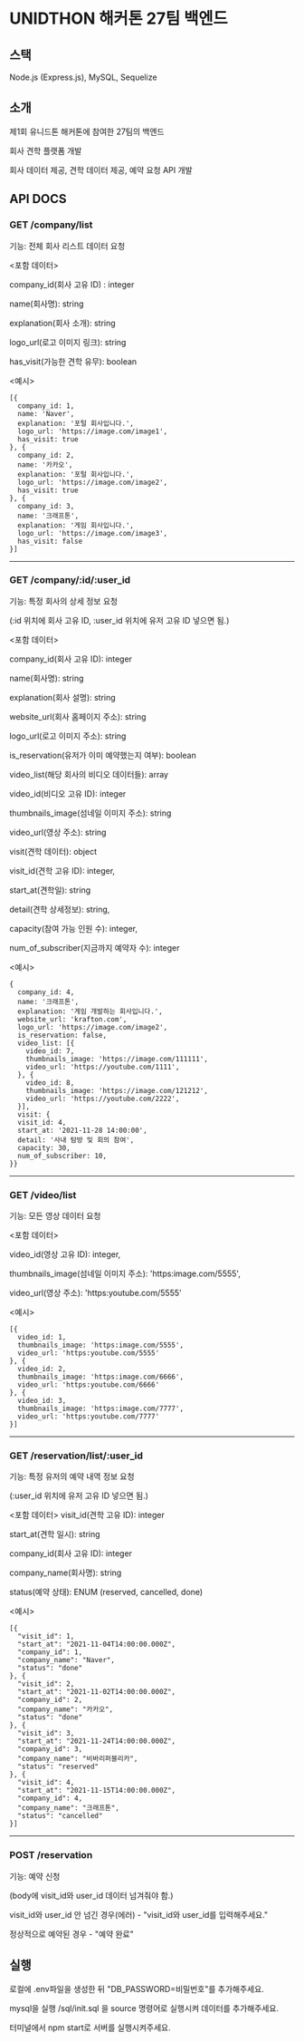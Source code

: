 # UNIDTHON 해커톤 27팀 백엔드

## 스택
Node.js (Express.js), MySQL, Sequelize

## 소개
제1회 유니드톤 해커톤에 참여한 27팀의 백엔드

회사 견학 플랫폼 개발

회사 데이터 제공, 견학 데이터 제공, 예약 요청 API 개발

## API DOCS
### GET  /company/list
기능: 전체 회사 리스트 데이터 요청  

<포함 데이터>

company_id(회사 고유 ID) : integer

name(회사명): string

explanation(회사 소개): string

logo_url(로고 이미지 링크): string

has_visit(가능한 견학 유무): boolean

<예시>
```
[{
  company_id: 1,
  name: 'Naver',
  explanation: '포털 회사입니다.',
  logo_url: 'https://image.com/image1',
  has_visit: true
}, {
  company_id: 2,
  name: '카카오',
  explanation: '포털 회사입니다.',
  logo_url: 'https://image.com/image2',
  has_visit: true
}, {
  company_id: 3,
  name: '크래프톤',
  explanation: '게임 회사입니다.',
  logo_url: 'https://image.com/image3',
  has_visit: false
}]
```
---

### GET /company/:id/:user_id
기능: 특정 회사의 상세 정보 요청

(:id 위치에 회사 고유 ID, :user_id 위치에 유저 고유 ID 넣으면 됨.)

<포함 데이터>

company_id(회사 고유 ID): integer

name(회사명): string

explanation(회사 설명): string

website_url(회사 홈페이지 주소): string

logo_url(로고 이미지 주소): string

is_reservation(유저가 이미 예약했는지 여부): boolean

video_list(해당 회사의 비디오 데이터들): array

video_id(비디오 고유 ID): integer

thumbnails_image(섬네일 이미지 주소): string

video_url(영상 주소): string

visit(견학 데이터): object

visit_id(견학 고유 ID): integer,

start_at(견학일): string

detail(견학 상세정보): string,

capacity(참여 가능 인원 수): integer,

num_of_subscriber(지금까지 예약자 수): integer

<예시>
```
{
  company_id: 4,
  name: '크래프톤',
  explanation: '게임 개발하는 회사입니다.',
  website_url: 'krafton.com',
  logo_url: 'https://image.com/image2',
  is_reservation: false,
  video_list: [{
    video_id: 7,
    thumbnails_image: 'https://image.com/111111',
    video_url: 'https://youtube.com/1111',
  }, {
    video_id: 8,
    thumbnails_image: 'https://image.com/121212',
    video_url: 'https://youtube.com/2222',
  }],
  visit: {
  visit_id: 4,
  start_at: '2021-11-28 14:00:00',
  detail: '사내 탐방 및 회의 참여',
  capacity: 30,
  num_of_subscriber: 10,
}}
```
---

### GET /video/list
기능: 모든 영상 데이터 요청

<포함 데이터>

video_id(영상 고유 ID): integer,

thumbnails_image(섬네일 이미지 주소): 'https:image.com/5555',

video_url(영상 주소): 'https:youtube.com/5555'

<예시>
```
[{
  video_id: 1,
  thumbnails_image: 'https:image.com/5555',
  video_url: 'https:youtube.com/5555'
}, {
  video_id: 2,
  thumbnails_image: 'https:image.com/6666',
  video_url: 'https:youtube.com/6666'
}, {
  video_id: 3,
  thumbnails_image: 'https:image.com/7777',
  video_url: 'https:youtube.com/7777'
}]
```
---

### GET /reservation/list/:user_id
기능: 특정 유저의 예약 내역 정보 요청

(:user_id 위치에 유저 고유 ID 넣으면 됨.)

<포함 데이터>
visit_id(견학 고유 ID): integer

start_at(견학 일시): string

company_id(회사 고유 ID): integer

company_name(회사명): string

status(예약 상태): ENUM (reserved, cancelled, done)

<예시>
```
[{
  "visit_id": 1,
  "start_at": "2021-11-04T14:00:00.000Z",
  "company_id": 1,
  "company_name": "Naver",
  "status": "done"
}, {
  "visit_id": 2,
  "start_at": "2021-11-02T14:00:00.000Z",
  "company_id": 2,
  "company_name": "카카오",
  "status": "done"
}, {
  "visit_id": 3,
  "start_at": "2021-11-24T14:00:00.000Z",
  "company_id": 3,
  "company_name": "비바리퍼블리카",
  "status": "reserved"
}, {
  "visit_id": 4,
  "start_at": "2021-11-15T14:00:00.000Z",
  "company_id": 4,
  "company_name": "크래프톤",
  "status": "cancelled"
}]
```
---

### POST /reservation
기능: 예약 신청

(body에 visit_id와 user_id 데이터 넘겨줘야 함.)

visit_id와 user_id 안 넘긴 경우(에러) - "visit_id와 user_id를 입력해주세요."

정상적으로 예약된 경우 - "예약 완료"


## 실행 
로컬에 .env파일을 생성한 뒤 "DB_PASSWORD=비밀번호"를 추가해주세요.

mysql을 실행 /sql/init.sql 을 source 명령어로 실행시켜 데이터를 추가해주세요.

터미널에서 npm start로 서버를 실행시켜주세요.
